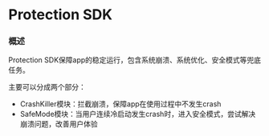 # Protection SDK     
### 概述       
Protection SDK保障app的稳定运行，包含系统崩溃、系统优化、安全模式等兜底任务。   

主要可以分成两个部分：  
- CrashKiller模块：拦截崩溃，保障app在使用过程中不发生crash
- SafeMode模块：当用户连续冷启动发生crash时，进入安全模式，尝试解决崩溃问题，改善用户体验

